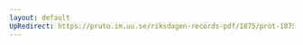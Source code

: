 ```yaml
---
layout: default
UpRedirect: https://pruto.im.uu.se/riksdagen-records-pdf/1875/prot-1875--ak--017/prot-1875--ak--017_025.pdf
---
```

